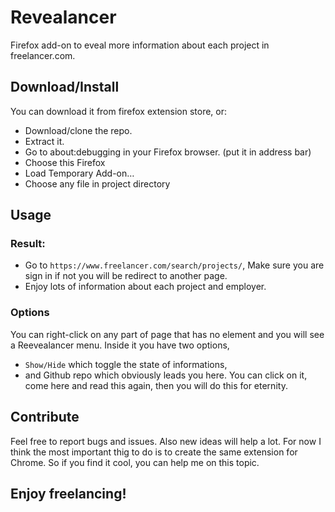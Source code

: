 # Revealancer
Firefox add-on to eveal more information about each project in freelancer.com.

## Download/Install
You can download it from firefox extension store, or:
- Download/clone the repo.
- Extract it.
- Go to about:debugging in your Firefox browser. (put it in address bar)
- Choose this Firefox
- Load Temporary Add-on…
- Choose any file in project directory

## Usage
### Result:
- Go to `https://www.freelancer.com/search/projects/`, Make sure you are sign in if not you will be redirect to another page.
- Enjoy lots of information about each project and employer.

### Options
You can right-click on any part of page that has no element and you will see a Reevealancer menu. Inside it you have two options, 
- `Show/Hide` which toggle the state of informations, 
- and Github repo which obviously leads you here. You can click on it, come here and read this again, then you will do this for eternity.

## Contribute 
Feel free to report bugs and issues. Also new ideas will help a lot.
For now I think the most important thig to do is to create the same extension for Chrome. So if you find it cool, you can help me on this topic.

## Enjoy freelancing!
